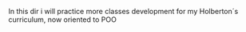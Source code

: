 In this dir i will practice more classes development for my Holberton´s curriculum, now oriented to POO
